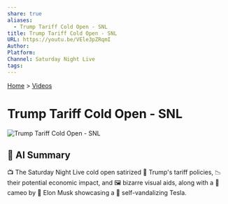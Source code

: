 ```yaml
---
share: true
aliases:
  - Trump Tariff Cold Open - SNL
title: Trump Tariff Cold Open - SNL
URL: https://youtu.be/VEle3pZRqmI
Author: 
Platform: 
Channel: Saturday Night Live
tags: 
---
```

[Home](../index.md) > [Videos](./index.md)  
# Trump Tariff Cold Open - SNL  
![Trump Tariff Cold Open - SNL](https://youtu.be/VEle3pZRqmI)  
  
## 🤖 AI Summary  
📺 The Saturday Night Live cold open satirized 🤡 Trump's tariff policies, 📉 their potential economic impact, and 🖼️ bizarre visual aids, along with a 🌟 cameo by 🚀 Elon Musk showcasing a 🚗 self-vandalizing Tesla.
